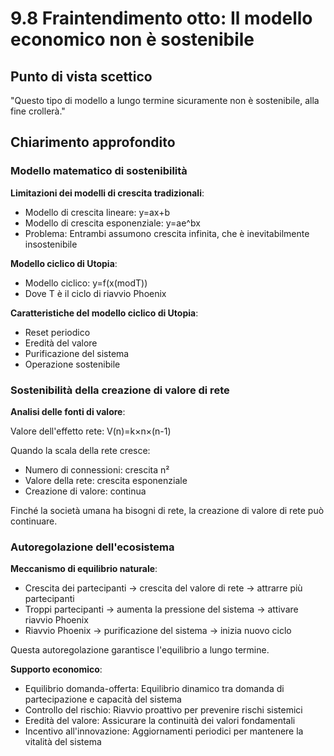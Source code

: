 # 9.8 Fraintendimento otto: Il modello economico non è sostenibile

## Punto di vista scettico
"Questo tipo di modello a lungo termine sicuramente non è sostenibile, alla fine crollerà."

## Chiarimento approfondito

### Modello matematico di sostenibilità

**Limitazioni dei modelli di crescita tradizionali**:

- Modello di crescita lineare: y=ax+b
- Modello di crescita esponenziale: y=ae^bx
- Problema: Entrambi assumono crescita infinita, che è inevitabilmente insostenibile

**Modello ciclico di Utopia**:

- Modello ciclico: y=f(x(modT))
- Dove T è il ciclo di riavvio Phoenix

**Caratteristiche del modello ciclico di Utopia**:

- Reset periodico
- Eredità del valore
- Purificazione del sistema
- Operazione sostenibile

### Sostenibilità della creazione di valore di rete

**Analisi delle fonti di valore**:

Valore dell'effetto rete: V(n)=k×n×(n-1)

Quando la scala della rete cresce:

- Numero di connessioni: crescita n²
- Valore della rete: crescita esponenziale
- Creazione di valore: continua

Finché la società umana ha bisogni di rete, la creazione di valore di rete può continuare.

### Autoregolazione dell'ecosistema

**Meccanismo di equilibrio naturale**:

- Crescita dei partecipanti → crescita del valore di rete → attrarre più partecipanti
- Troppi partecipanti → aumenta la pressione del sistema → attivare riavvio Phoenix
- Riavvio Phoenix → purificazione del sistema → inizia nuovo ciclo

Questa autoregolazione garantisce l'equilibrio a lungo termine.

**Supporto economico**:

- Equilibrio domanda-offerta: Equilibrio dinamico tra domanda di partecipazione e capacità del sistema
- Controllo del rischio: Riavvio proattivo per prevenire rischi sistemici
- Eredità del valore: Assicurare la continuità dei valori fondamentali
- Incentivo all'innovazione: Aggiornamenti periodici per mantenere la vitalità del sistema